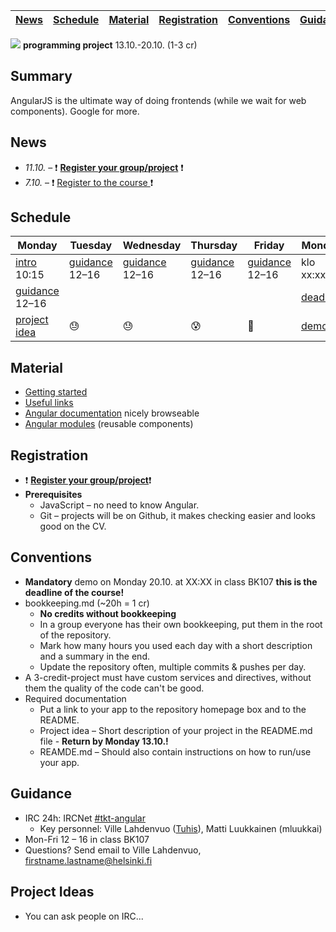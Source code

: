 | [News](#news) | [Schedule](#schedule) | [Material](#material) | [Registration](#registration) | [Conventions](#conventions) | [Guidance](#guidance) |
| ------------- | --------------------- | --------------------- | ----------------------------- | --------------------------- | --------------------- |

![](http://angularjs.org/img/AngularJS-large.png) **programming project** 13.10.-20.10. (1-3 cr)


## Summary

AngularJS is the ultimate way of doing frontends (while we wait for web components). Google for more.

## News
  * *11.10.* &ndash; :exclamation: **[Register your group/project](https://github.com/tuhoojabotti/AngularJS-ohjelmointiprojekti-k2014/wiki/Ryhm%C3%A4t)** :exclamation:
  * *7.10.* &ndash; :exclamation: [Register to the course ](https://ilmo.cs.helsinki.fi/ilmo/Yk?kk=582381&lk=S&lv=2014&tp=K&knro=1&kieli=E&toiminta=Luentokurssit) :exclamation:

## Schedule
| Monday           | Tuesday        | Wednesday      | Thursday       | Friday         | Monday     |
| ---------------- | -------------- | -------------- | -------------- | -------------- | ---------- |
| [intro] 10:15    | [guidance] 12–16 | [guidance] 12–16 | [guidance] 12–16 | [guidance] 12–16 | klo xx:xx  |
| [guidance] 12–16 |                |                |                |                | [deadline] |
| [project idea]   | :sweat:        | :sweat:        | :cold_sweat:   | :beer:         | [demo]     |

[guidance]: #guidance
[intro]: #guidance
[project idea]: #conventions
[demo]: #conventions
[deadline]: #conventions

## Material
  * [Getting started](material/starting.md)
  * [Useful links](material/links.md)
  * [Angular documentation](http://devdocs.io/angular/) nicely browseable
  * [Angular modules](http://ngmodules.org/) (reusable components)

## Registration
  * :exclamation: **[Register your group/project](https://github.com/tuhoojabotti/AngularJS-ohjelmointiprojekti-k2014/wiki/Ryhm%C3%A4t)**:exclamation:
  * **Prerequisites**
    * JavaScript – no need to know Angular.
    * Git – projects will be on Github, it makes checking easier and looks good on the CV.

## Conventions
 * **Mandatory** demo on Monday 20.10. at XX:XX in class BK107 **this is the deadline of the course!**
 * bookkeeping.md (~20h = 1 cr)
   * **No credits without bookkeeping**
   * In a group everyone has their own bookkeeping, put them in the root of the repository.
   * Mark how many hours  you used each day with a short description and a summary in the end.
   * Update the repository often, multiple commits & pushes per day.
 * A 3-credit-project must have custom services and directives, without them the quality of the code can't be good. 
 * Required documentation
   * Put a link to your app to the repository homepage box and to the README.
   * Project idea – Short description of your project in the README.md file - **Return by Monday 13.10.!**
   * REAMDE.md – Should also contain instructions on how to run/use your app.

## Guidance
 * IRC 24h: IRCNet [#tkt-angular](https://kiwiirc.com/client/ircnet.eversible.com/#tkt-angular)
   * Key personnel: Ville Lahdenvuo ([Tuhis](http://tuhoojabotti.com/)), Matti Luukkainen (mluukkai)
 * Mon-Fri 12 – 16 in class BK107
 * Questions? Send email to Ville Lahdenvuo, firstname.lastname@helsinki.fi

## Project Ideas
 * You can ask people on IRC...

